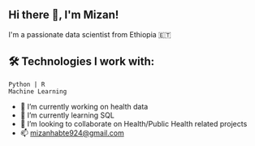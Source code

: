 
## Hi there 👋, I'm Mizan!
I'm a passionate data scientist from Ethiopia 🇪🇹

## 🛠️ Technologies I work with:
    Python | R 
    Machine Learning 


- 🔭 I’m currently working on health data
- 🌱 I’m currently learning SQL
- 👯 I’m looking to collaborate on Health/Public Health related projects 
- 📫 mizanhabte924@gmail.com
